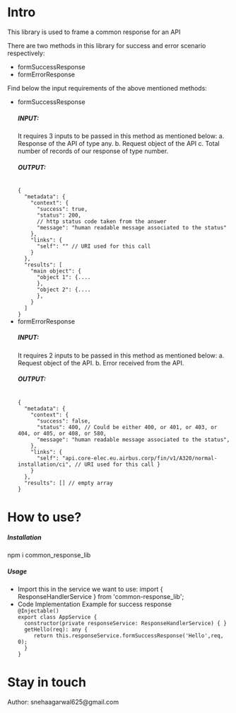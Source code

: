 <h1>Intro</h1>
<p>This library is used to frame a common response for an API</p>
<p>There are two methods in this library for success and error scenario respectively:</p>
<ul>
<li>formSuccessResponse</li>
<li>formErrorResponse</li>
</ul>
<p>Find below the input requirements of the above mentioned methods:</p>
<ul>
<li>formSuccessResponse
<div><h5>INPUT:</h5>
It requires 3 inputs to be passed in this method as mentioned below:
a. Response of the API of type any.
b. Request object of the API
c. Total number of records of our response of type number.</div>
<div><h5>OUTPUT:</h5>
<code>
{
  "metadata": {
    "context": {
      "success": true,
      "status": 200,
      // http status code taken from the answer 
      "message": "human readable message associated to the status"
    },
    "links": {
      "self": "" // URI used for this call
    }
  },
  "results": [
    "main object": {
      "object 1": {....
      },
      "object 2": {....
      },
    }
  ]
}
</code>
</div>
</li>
<li>formErrorResponse
<div><h5>INPUT:</h5>
It requires 2 inputs to be passed in this method as mentioned below:
a. Request object of the API.
b. Error received from the API.<div>
<div><h5>OUTPUT:</h5>
<code>
{
  "metadata": {
    "context": {
      "success": false,
      "status": 400, // Could be either 400, or 401, or 403, or 404, or 405, or 408, or 580,
      "message": "human readable message associated to the status",
    },
    "links": {
      "self": "api.core-elec.eu.airbus.corp/fin/v1/A320/normal-installation/ci", // URI used for this call }
    }
  },
  "results": [] // empty array
}
</code>
</div>
</li>
</ul>
<h1>How to use?</h1>
<h5>Installation</h5>
npm i common_response_lib
<h5>Usage</h5>
<ul>
<li>Import this in the service we want to use: 
import { ResponseHandlerService } from 'common-response_lib';</li>

<li>Code Implementation Example for success response
<div><code>@Injectable()
export class AppService {
  constructor(private responseService: ResponseHandlerService) { }
  getHello(req): any {
     return this.responseService.formSuccessResponse('Hello',req, 0);
  }
}
</code></div>
</li>
</ul>


<h1>Stay in touch</h1>
<p>Author: snehaagarwal625@gmail.com</p>
